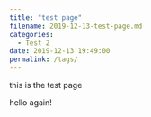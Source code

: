 ```yaml
---
title: "test page"
filename: 2019-12-13-test-page.md
categories:
  - Test 2
date: 2019-12-13 19:49:00
permalink: /tags/
---
```

 
<div class=emscripten>
	<progress hidden id=progress max=100 value=0></progress>
</div>
<div class=emscripten_border>
	<canvas class="emscripten" id="canvas" height="640" width="360"></canvas>
</div>
<script>
	var progressElement=document.getElementById("progress"),
		Module=
		{
			preRun:[],
			postRun:[],
			print:function()
			{
				var e=document.getElementById("output");
				return e&&(e.value=""),
						function(t)
						{
							arguments.length>1&&(t=Array.prototype.slice.call(arguments).join(" ")),
							console.log(t),
							e&&(e.value+=t+"\n",e.scrollTop=e.scrollHeight)
						}
			}(),
			printErr:function(e)
			{
				arguments.length>1&&(e=Array.prototype.slice.call(arguments).join(" ")),
				console.error(e)
			},
			canvas:function()
			{
				var e=document.getElementById("canvas");
				return e.addEventListener("webglcontextlost",
					(function(e)
					{
						alert("WebGL context lost. You will need to reload the page."),e.preventDefault()
					}),
					!1),
					e
			}(),
			setStatus:function(e)
			{
				if(Module.setStatus.last||(Module.setStatus.last={time:Date.now(),text:""}),
				e!==Module.setStatus.last.text)
				{
					var t=e.match(/([^(]+)\((\d+(\.\d+)?)\/(\d+)\)/),
						n=Date.now();
						t&&n-Module.setStatus.last.time<30||(Module.setStatus.last.time=n,Module.setStatus.last.text=e,
						t?(e=t[1],progressElement.value=100*parseInt(t[2]),progressElement.max=100*parseInt(t[4]),
						progressElement.hidden=!1):(progressElement.value=null,progressElement.max=null,progressElement.hidden=!0))
				}
			},
			totalDependencies:0,monitorRunDependencies:function(e)
			{
				this.totalDependencies=Math.max(this.totalDependencies,e),
				Module.setStatus(e?"Preparing... ("+(this.totalDependencies-e)+"/"+this.totalDependencies+")":"All downloads complete.")
			}
		};
	window.onerror=function(e)
	{
		Module.setStatus=function(e)
		{
			e&&Module.printErr("[post-exception status] "+e)
		}
	}
</script>
<script async src="/assets/html/hello/hello.js"></script>

this is the test page

hello again!
